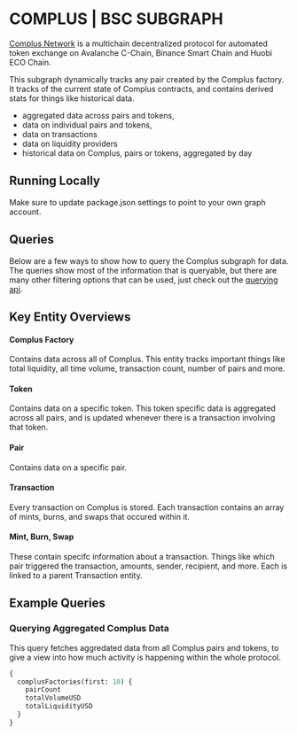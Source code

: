 # COMPLUS | BSC SUBGRAPH

[Complus Network](https://complus.network) is a multichain decentralized protocol for automated token exchange on Avalanche C-Chain, Binance Smart Chain and Huobi ECO Chain.

This subgraph dynamically tracks any pair created by the Complus factory. It tracks of the current state of Complus contracts, and contains derived stats for things like historical data.

- aggregated data across pairs and tokens,
- data on individual pairs and tokens,
- data on transactions
- data on liquidity providers
- historical data on Complus, pairs or tokens, aggregated by day

## Running Locally

Make sure to update package.json settings to point to your own graph account.

## Queries

Below are a few ways to show how to query the Complus subgraph for data. The queries show most of the information that is queryable, but there are many other filtering options that can be used, just check out the [querying api](https://thegraph.com/docs/graphql-api). 

## Key Entity Overviews

#### Complus Factory

Contains data across all of Complus. This entity tracks important things like total liquidity, all time volume, transaction count, number of pairs and more.

#### Token

Contains data on a specific token. This token specific data is aggregated across all pairs, and is updated whenever there is a transaction involving that token.

#### Pair

Contains data on a specific pair.

#### Transaction

Every transaction on Complus is stored. Each transaction contains an array of mints, burns, and swaps that occured within it.

#### Mint, Burn, Swap

These contain specifc information about a transaction. Things like which pair triggered the transaction, amounts, sender, recipient, and more. Each is linked to a parent Transaction entity.

## Example Queries

### Querying Aggregated Complus Data

This query fetches aggredated data from all Complus pairs and tokens, to give a view into how much activity is happening within the whole protocol.

```graphql
{
  complusFactories(first: 10) {
    pairCount
    totalVolumeUSD
    totalLiquidityUSD
  }
}
```

